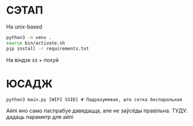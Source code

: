 # СЭТАП
На unix-based
```bash
python3 -m venv .
source bin/activate.sh
pip install -r requirements.txt
```
На віндзе хз + похуй

# ЮСАДЖ
```
python3 main.py [WIFI SSID] # Падразумявае, што сетка беспарольная
```
Айпі яно само паспрабуе даведацца, але не заўсёды правільна.
ТУДУ: дадаць параметр для айпі
